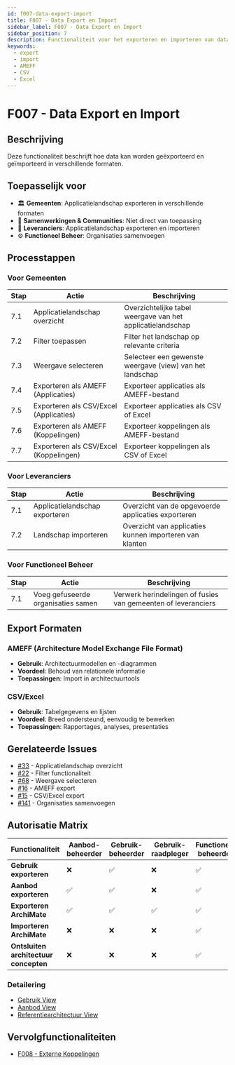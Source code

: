 ```yaml
---
id: f007-data-export-import
title: F007 - Data Export en Import
sidebar_label: F007 - Data Export en Import
sidebar_position: 7
description: Functionaliteit voor het exporteren en importeren van data
keywords:
  - export
  - import
  - AMEFF
  - CSV
  - Excel
---
```


# F007 - Data Export en Import

## Beschrijving
Deze functionaliteit beschrijft hoe data kan worden geëxporteerd en geïmporteerd in verschillende formaten.

## Toepasselijk voor
- 🏛️ **Gemeenten**: Applicatielandschap exporteren in verschillende formaten
- 🤝 **Samenwerkingen & Communities**: Niet direct van toepassing
- 🏢 **Leveranciers**: Applicatielandschap exporteren en importeren
- ⚙️ **Functioneel Beheer**: Organisaties samenvoegen

## Processtappen

### Voor Gemeenten
| Stap | Actie | Beschrijving |
|------|-------|--------------|
| 7.1 | Applicatielandschap overzicht | Overzichtelijke tabel weergave van het applicatielandschap |
| 7.2 | Filter toepassen | Filter het landschap op relevante criteria |
| 7.3 | Weergave selecteren | Selecteer een gewenste weergave (view) van het landschap |
| 7.4 | Exporteren als AMEFF (Applicaties) | Exporteer applicaties als AMEFF-bestand |
| 7.5 | Exporteren als CSV/Excel (Applicaties) | Exporteer applicaties als CSV of Excel |
| 7.6 | Exporteren als AMEFF (Koppelingen) | Exporteer koppelingen als AMEFF-bestand |
| 7.7 | Exporteren als CSV/Excel (Koppelingen) | Exporteer koppelingen als CSV of Excel |

### Voor Leveranciers
| Stap | Actie | Beschrijving |
|------|-------|--------------|
| 7.1 | Applicatielandschap exporteren | Overzicht van de opgevoerde applicaties exporteren |
| 7.2 | Landschap importeren | Overzicht van applicaties kunnen importeren van klanten |

### Voor Functioneel Beheer
| Stap | Actie | Beschrijving |
|------|-------|--------------|
| 7.1 | Voeg gefuseerde organisaties samen | Verwerk herindelingen of fusies van gemeenten of leveranciers |

## Export Formaten

### AMEFF (Architecture Model Exchange File Format)
- **Gebruik**: Architectuurmodellen en -diagrammen
- **Voordeel**: Behoud van relationele informatie
- **Toepassingen**: Import in architectuurtools

### CSV/Excel
- **Gebruik**: Tabelgegevens en lijsten
- **Voordeel**: Breed ondersteund, eenvoudig te bewerken
- **Toepassingen**: Rapportages, analyses, presentaties

## Gerelateerde Issues
- [#33](https://github.com/VNG-Realisatie/Softwarecatalogus/issues/33) - Applicatielandschap overzicht
- [#22](https://github.com/VNG-Realisatie/Softwarecatalogus/issues/22) - Filter functionaliteit
- [#68](https://github.com/VNG-Realisatie/Softwarecatalogus/issues/68) - Weergave selecteren
- [#16](https://github.com/VNG-Realisatie/Softwarecatalogus/issues/16) - AMEFF export
- [#15](https://github.com/VNG-Realisatie/Softwarecatalogus/issues/15) - CSV/Excel export
- [#141](https://github.com/VNG-Realisatie/Softwarecatalogus/issues/141) - Organisaties samenvoegen

## Autorisatie Matrix

| Functionaliteit | Aanbod-beheerder | Gebruik-beheerder | Gebruik-raadpleger | Functioneel beheerder | VNG-raadpleger | Bezoeker |
|------------------|------------------|-------------------|--------------------|-----------------------|----------------|----------|
| **Gebruik exporteren** | ❌ | ✅ | ❌ | ✅ | ❌ | ❌ |
| **Aanbod exporteren** | ✅ | ✅ | ❌ | ✅ | ❌ | ❌ |
| **Exporteren ArchiMate** | ✅ | ✅ | ✅ | ✅ | ✅ | ❌ |
| **Importeren ArchiMate** | ❌ | ❌ | ❌ | ✅ | ❌ | ❌ |
| **Ontsluiten architectuur concepten** | ❌ | ❌ | ❌ | ✅ | ❌ | ❌ |

### Detailering
- [Gebruik View](https://vng-realisatie.github.io/Softwarecatalogus-Archi-repository/id-5af2e6f1-0ffa-403a-b8e5-1bf6153acfe1/views/id-8f3fd01f6b974c0f85e43f514225e973.html)
- [Aanbod View](https://vng-realisatie.github.io/Softwarecatalogus-Archi-repository/id-5af2e6f1-0ffa-403a-b8e5-1bf6153acfe1/views/id-0a04a95fc8b743089aa04706580e0dc3.html)
- [Referentiearchitectuur View](https://vng-realisatie.github.io/Softwarecatalogus-Archi-repository/id-5af2e6f1-0ffa-403a-b8e5-1bf6153acfe1/views/id-00da0c7e38764f8f82a57792dcddab00.html)

## Vervolgfunctionaliteiten
- [F008 - Externe Koppelingen](./F008-externe-koppelingen.md)
